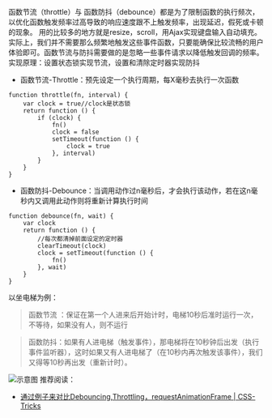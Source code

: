 函数节流（throttle）与 函数防抖（debounce）都是为了限制函数的执行频次，以优化函数触发频率过高导致的响应速度跟不上触发频率，出现延迟，假死或卡顿的现象。
用的比较多的地方就是resize，scroll，用Ajax实现键盘输入自动填充。
实际上，我们并不需要那么频繁地触发这些事件函数，只要能确保比较流畅的用户体验即可。函数节流与防抖需要做的是忽略一些事件请求以降低触发回调的频率。 
实现原理：设置状态锁实现节流，设置和清除定时器实现防抖

- 函数节流-Throttle：预先设定一个执行周期，每X毫秒去执行一次函数
```
function throttle(fn, interval) {
    var clock = true//clock是状态锁
    return function () {
        if (clock) {
            fn()
            clock = false
            setTimeout(function () {
                clock = true
            }, interval)
        }
    }
}
```
- 函数防抖-Debounce：当调用动作过n毫秒后，才会执行该动作，若在这n毫秒内又调用此动作则将重新计算执行时间
```
function debounce(fn, wait) {
    var clock
    return function () {
        //每次都清掉前面设定的定时器
        clearTimeout(clock)
        clock = setTimeout(function () {
            fn()
        }, wait)
    }
}
```

以坐电梯为例：
> 函数节流 ：保证在第一个人进来后开始计时，电梯10秒后准时运行一次，不等待，如果没有人，则不运行

> 函数防抖：如果有人进电梯（触发事件），那电梯将在10秒钟后出发（执行事件监听器），这时如果又有人进电梯了（在10秒内再次触发该事件），我们又得等10秒再出发（重新计时）。


![示意图](http://upload-images.jianshu.io/upload_images/6851923-6166c02d5b6d63e6.jpg?imageMogr2/auto-orient/strip%7CimageView2/2/w/1240)
推荐阅读：
- [通过例子来对比Debouncing,Throttling，requestAnimationFrame | CSS-Tricks](http://www.zcfy.cc/article/debouncing-and-throttling-explained-through-examples-css-tricks-2455.html)